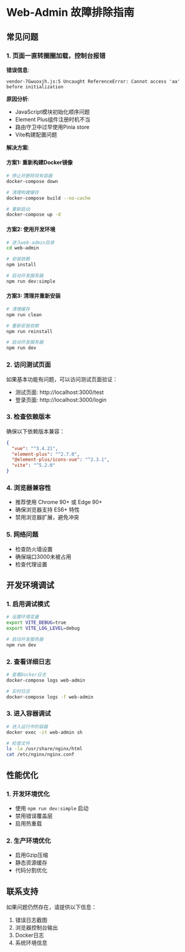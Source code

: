 # Web-Admin 故障排除指南

## 常见问题

### 1. 页面一直转圈圈加载，控制台报错

**错误信息**:
```
vendor-7Gwuoxjh.js:5 Uncaught ReferenceError: Cannot access 'aa' before initialization
```

**原因分析**:
- JavaScript模块初始化顺序问题
- Element Plus组件注册时机不当
- 路由守卫中过早使用Pinia store
- Vite构建配置问题

**解决方案**:

#### 方案1: 重新构建Docker镜像
```bash
# 停止并删除现有容器
docker-compose down

# 清理构建缓存
docker-compose build --no-cache

# 重新启动
docker-compose up -d
```

#### 方案2: 使用开发环境
```bash
# 进入web-admin目录
cd web-admin

# 安装依赖
npm install

# 启动开发服务器
npm run dev:simple
```

#### 方案3: 清理并重新安装
```bash
# 清理缓存
npm run clean

# 重新安装依赖
npm run reinstall

# 启动开发服务器
npm run dev
```

### 2. 访问测试页面

如果基本功能有问题，可以访问测试页面验证：
- 测试页面: http://localhost:3000/test
- 登录页面: http://localhost:3000/login

### 3. 检查依赖版本

确保以下依赖版本兼容：
```json
{
  "vue": "^3.4.21",
  "element-plus": "^2.7.0",
  "@element-plus/icons-vue": "^2.3.1",
  "vite": "^5.2.0"
}
```

### 4. 浏览器兼容性

- 推荐使用 Chrome 90+ 或 Edge 90+
- 确保浏览器支持 ES6+ 特性
- 禁用浏览器扩展，避免冲突

### 5. 网络问题

- 检查防火墙设置
- 确保端口3000未被占用
- 检查代理设置

## 开发环境调试

### 1. 启用调试模式
```bash
# 设置环境变量
export VITE_DEBUG=true
export VITE_LOG_LEVEL=debug

# 启动开发服务器
npm run dev
```

### 2. 查看详细日志
```bash
# 查看Docker日志
docker-compose logs web-admin

# 实时日志
docker-compose logs -f web-admin
```

### 3. 进入容器调试
```bash
# 进入运行中的容器
docker exec -it web-admin sh

# 检查文件
ls -la /usr/share/nginx/html
cat /etc/nginx/nginx.conf
```

## 性能优化

### 1. 开发环境优化
- 使用 `npm run dev:simple` 启动
- 禁用错误覆盖层
- 启用热重载

### 2. 生产环境优化
- 启用Gzip压缩
- 静态资源缓存
- 代码分割优化

## 联系支持

如果问题仍然存在，请提供以下信息：
1. 错误日志截图
2. 浏览器控制台输出
3. Docker日志
4. 系统环境信息
